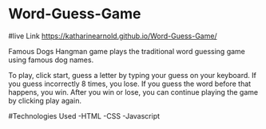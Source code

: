 # Word-Guess-Game

#live Link
https://katharinearnold.github.io/Word-Guess-Game/

Famous Dogs Hangman game plays the traditional word guessing game using famous dog names. 

To play, click start, guess a letter by typing your guess on your keyboard. If you guess incorrectly 8 times, you lose. If you guess the word before that happens, you win. After you win or lose, you can continue playing the game by clicking play again.

#Technologies Used
-HTML
-CSS
-Javascript


